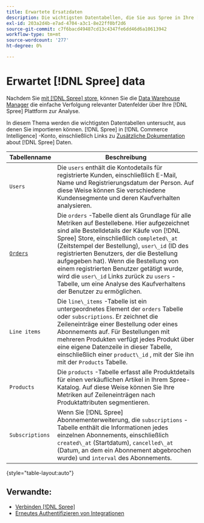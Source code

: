 ```yaml
---
title: Erwartete Ersatzdaten
description: Die wichtigsten Datentabellen, die Sie aus Spree in Ihre [!DNL Commerce Intelligence] -Konto.
exl-id: 203a2d4b-e7ad-4704-a3c1-8e22ff0bf2d6
source-git-commit: c7f6bacd49487cd13c4347fe6dd46d6a10613942
workflow-type: tm+mt
source-wordcount: '277'
ht-degree: 0%

---
```


# Erwartet [!DNL Spree] data

Nachdem Sie [mit [!DNL Spree] store](../../../data-analyst/importing-data/integrations/spree.md), können Sie die [Data Warehouse Manager](../../data-warehouse-mgr/tour-dwm.md) die einfache Verfolgung relevanter Datenfelder über Ihre [!DNL Spree] Plattform zur Analyse.

In diesem Thema werden die wichtigsten Datentabellen untersucht, aus denen Sie importieren können. [!DNL Spree] in [!DNL Commerce Intelligence] -Konto, einschließlich Links zu [Zusätzliche Dokumentation](https://guides.spreecommerce.org/developer/addresses.html#address) about [!DNL Spree] Daten.

| **Tabellenname** | **Beschreibung** |
|-----|-----|
| `Users` | Die `users` enthält die Kontodetails für registrierte Kunden, einschließlich E-Mail, Name und Registrierungsdatum der Person. Auf diese Weise können Sie verschiedene Kundensegmente und deren Kaufverhalten analysieren. |
| [`Orders`](https://guides.spreecommerce.org/developer/orders.html#overview) | Die `orders` -Tabelle dient als Grundlage für alle Metriken auf Bestellebene. Hier aufgezeichnet sind alle Bestelldetails der Käufe von [!DNL Spree] Store, einschließlich `completed\_at` (Zeitstempel der Bestellung), `user\_id` (ID des registrierten Benutzers, der die Bestellung aufgegeben hat). Wenn die Bestellung von einem registrierten Benutzer getätigt wurde, wird die `user\_id` Links zurück zu `users` -Tabelle, um eine Analyse des Kaufverhaltens der Benutzer zu ermöglichen. |
| `Line items` | Die `line\_items` -Tabelle ist ein untergeordnetes Element der `orders` Tabelle oder `subscriptions`. Er zeichnet die Zeileneinträge einer Bestellung oder eines Abonnements auf. Für Bestellungen mit mehreren Produkten verfügt jedes Produkt über eine eigene Datenzeile in dieser Tabelle, einschließlich einer `product\_id` , mit der Sie ihn mit der `Products` Tabelle. |
| `Products` | Die `products` -Tabelle erfasst alle Produktdetails für einen verkäuflichen Artikel in Ihrem Spree-Katalog. Auf diese Weise können Sie Ihre Metriken auf Zeileneinträgen nach Produktattributen segmentieren. |
| `Subscriptions` | Wenn Sie [!DNL Spree] Abonnementerweiterung, die `subscriptions` -Tabelle enthält die Informationen jedes einzelnen Abonnements, einschließlich `created\_at` (Startdatum), `cancelled\_at` (Datum, an dem ein Abonnement abgebrochen wurde) und `interval` des Abonnements. |

{style="table-layout:auto"}

## Verwandte:

* [Verbinden [!DNL Spree]](../integrations/spree.md)
* [Erneutes Authentifizieren von Integrationen](https://experienceleague.adobe.com/docs/commerce-knowledge-base/kb/how-to/mbi-reauthenticating-integrations.html)

